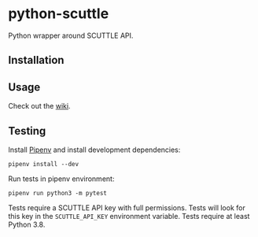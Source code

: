 # python-scuttle
Python wrapper around SCUTTLE API.

## Installation

## Usage

Check out the [wiki](https://github.com/scuttle/python-scuttle/wiki/API-v1).

## Testing

Install [Pipenv](https://pypi.org/project/pipenv/) and install development
dependencies:

```shell
pipenv install --dev
```

Run tests in pipenv environment:

```shell
pipenv run python3 -m pytest
```

Tests require a SCUTTLE API key with full permissions. Tests will look for this
key in the `SCUTTLE_API_KEY` environment variable. Tests require at least
Python 3.8.
